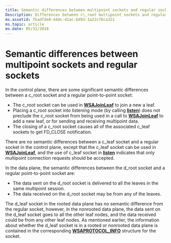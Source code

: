 ```yaml
---
title: Semantic differences between multipoint sockets and regular sockets
Description: Differences between c\_root multipoint sockets and regular point-to-point sockets.
ms.assetid: fbadfde8-44dc-41ac-bd93-1a22c76ca321
ms.topic: article
ms.date: 05/31/2018
---
```


# Semantic differences between multipoint sockets and regular sockets

In the control plane, there are some significant semantic differences between a c\_root socket and a regular point-to-point socket:

-   The c\_root socket can be used in [**WSAJoinLeaf**](/windows/desktop/api/Winsock2/nf-winsock2-wsajoinleaf) to join a new a leaf.
-   Placing a c\_root socket into listening mode (by calling [**listen**](/windows/desktop/api/Winsock2/nf-winsock2-listen)) does not preclude the c\_root socket from being used in a call to [**WSAJoinLeaf**](/windows/desktop/api/Winsock2/nf-winsock2-wsajoinleaf) to add a new leaf, or for sending and receiving multipoint data.
-   The closing of a c\_root socket causes all of the associated c\_leaf sockets to get FD\_CLOSE notification.

There are no semantic differences between a c\_leaf socket and a regular socket in the control plane, except that the c\_leaf socket can be used in [**WSAJoinLeaf**](/windows/desktop/api/Winsock2/nf-winsock2-wsajoinleaf), and the use of c\_leaf socket in [**listen**](/windows/desktop/api/Winsock2/nf-winsock2-listen) indicates that only multipoint connection requests should be accepted.

In the data plane, the semantic differences between the d\_root socket and a regular point-to-point socket are:

-   The data sent on the d\_root socket is delivered to all the leaves in the same multipoint session.
-   The data received on the d\_root socket may be from any of the leaves.

The d\_leaf socket in the rooted data plane has no semantic difference from the regular socket, however, in the nonrooted data plane, the data sent on the d\_leaf socket goes to all the other leaf nodes, and the data received could be from any other leaf nodes. As mentioned earlier, the information about whether the d\_leaf socket is in a rooted or nonrooted data plane is contained in the corresponding [**WSAPROTOCOL\_INFO**](https://msdn.microsoft.com/library/ms741675(v=VS.85).aspx) structure for the socket.

 

 



